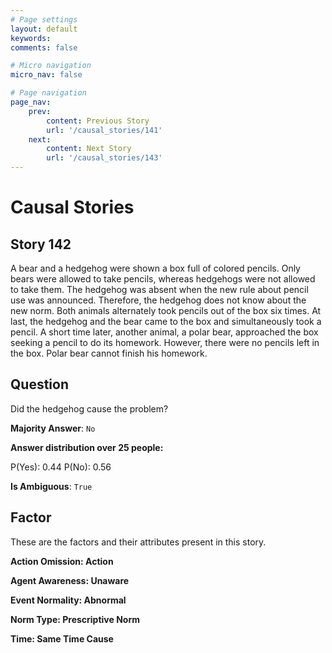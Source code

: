 ```yaml
---
# Page settings
layout: default
keywords:
comments: false

# Micro navigation
micro_nav: false

# Page navigation
page_nav:
    prev:
        content: Previous Story
        url: '/causal_stories/141'
    next:
        content: Next Story
        url: '/causal_stories/143'
---
```

# Causal Stories

## Story 142

<div class='text-hightlight'>
A bear and a hedgehog were shown a box full of colored pencils. Only bears were allowed to take pencils, whereas hedgehogs were not allowed to take them. The hedgehog was absent when the new rule about pencil use was announced. Therefore, the hedgehog does not know about the new norm. Both animals alternately took pencils out of the box six times. At last, the hedgehog and the bear came to the box and simultaneously took a pencil. A short time later, another animal, a polar bear, approached the box seeking a pencil to do its homework. However, there were no pencils left in the box. Polar bear cannot finish his homework.
</div>

## Question

<p>
<div class='text-hightlight'>Did the hedgehog cause the problem?</div>
</p>

**Majority Answer**: <code class="language-plaintext highlighter-rouge">No</code>

**Answer distribution over 25 people:**

<div class="container">
<div class="row">
<div class="col-md-7">
    <div class="slider-container">
        <div class="slider">
            <div class="slider-value" id="sliderValue"></div>
        </div>
        <div class="slider-labels">
            <span id="yesLabel">P(Yes): 0.44</span>
            <span id="noLabel">P(No): 0.56</span>
        </div>
    </div>
</div>
</div>
</div>

**Is Ambiguous**:  <code class="language-plaintext highlighter-rouge">True</code> <!-- False -->

## Factor

These are the factors and their attributes present in this story.


<div class="callout callout--info">
    <p><strong>Action Omission: Action</strong></p>
</div>

<div class="callout callout--info">
    <p><strong>Agent Awareness: Unaware</strong></p>
</div>

<div class="callout callout--info">
    <p><strong>Event Normality: Abnormal</strong></p>
</div>

<div class="callout callout--info">
    <p><strong>Norm Type: Prescriptive Norm</strong></p>
</div>

<div class="callout callout--info">
    <p><strong>Time: Same Time Cause</strong></p>
</div>
